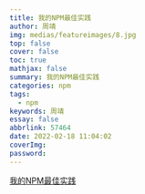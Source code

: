 ```yaml
---
title: 我的NPM最佳实践
author: 周靖
img: medias/featureimages/8.jpg
top: false
cover: false
toc: true
mathjax: false
summary: 我的NPM最佳实践
categories: npm
tags:
  - npm
keywords: 周靖
essay: false
abbrlink: 57464
date: 2022-02-18 11:04:02
coverImg:
password:
---
```


[我的NPM最佳实践](https://juejin.cn/post/6969855608061329438)
